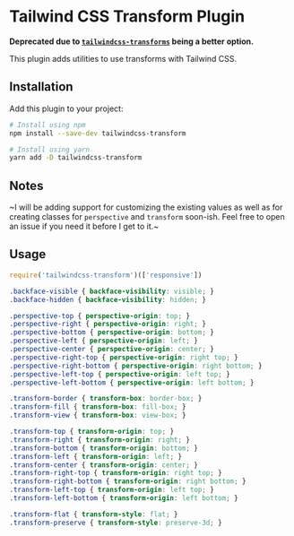 # Tailwind CSS Transform Plugin

**Deprecated due to [`tailwindcss-transforms`](https://github.com/benface/tailwindcss-transforms) being a better option.**

This plugin adds utilities to use transforms with Tailwind CSS.

## Installation

Add this plugin to your project:

```bash
# Install using npm
npm install --save-dev tailwindcss-transform

# Install using yarn
yarn add -D tailwindcss-transform
```

## Notes

~I will be adding support for customizing the existing values as well as for creating classes for `perspective` and `transform` soon-ish. Feel free to open an issue if you need it before I get to it.~

## Usage

```js
require('tailwindcss-transform')(['responsive'])
```

```css
.backface-visible { backface-visibility: visible; }
.backface-hidden { backface-visibility: hidden; }

.perspective-top { perspective-origin: top; }
.perspective-right { perspective-origin: right; }
.perspective-bottom { perspective-origin: bottom; }
.perspective-left { perspective-origin: left; }
.perspective-center { perspective-origin: center; }
.perspective-right-top { perspective-origin: right top; }
.perspective-right-bottom { perspective-origin: right bottom; }
.perspective-left-top { perspective-origin: left top; }
.perspective-left-bottom { perspective-origin: left bottom; }

.transform-border { transform-box: border-box; }
.transform-fill { transform-box: fill-box; }
.transform-view { transform-box: view-box; }

.transform-top { transform-origin: top; }
.transform-right { transform-origin: right; }
.transform-bottom { transform-origin: bottom; }
.transform-left { transform-origin: left; }
.transform-center { transform-origin: center; }
.transform-right-top { transform-origin: right top; }
.transform-right-bottom { transform-origin: right bottom; }
.transform-left-top { transform-origin: left top; }
.transform-left-bottom { transform-origin: left bottom; }

.transform-flat { transform-style: flat; }
.transform-preserve { transform-style: preserve-3d; }
```
